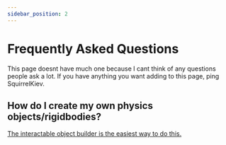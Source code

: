 ```yaml
---
sidebar_position: 2
---
```


# Frequently Asked Questions

This page doesnt have much one because I cant think of any questions people ask a lot. If you have anything you want adding to this page, ping SquirrelKiev.

## How do I create my own physics objects/rigidbodies? 

[The interactable object builder is the easiest way to do this.](/govigedit/toolset/editor-windows/object-builder)